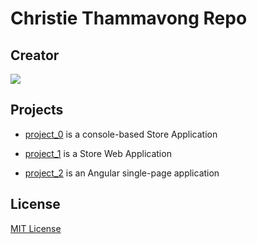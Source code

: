 # Christie Thammavong Repo

## Creator

![](https://app.revature.com/core/resources/download/interns/128135/image?t=1633203723786)

## Projects

- [project_0](https://github.com/08162021-dotnet-uta/ChristieThammavongRepo1/tree/main/projects/project_0) is a  console-based Store Application

- [project_1](https://github.com/08162021-dotnet-uta/ChristieThammavongRepo1/tree/main/projects/project_1) is a Store Web Application

- [project_2](https://github.com/08162021-dotnet-uta/P2_CafeAPI) is an Angular single-page application

## License

[MIT License](https://github.com/08162021-dotnet-uta/ChristieThammavongRepo1/blob/main/LICENSE)
